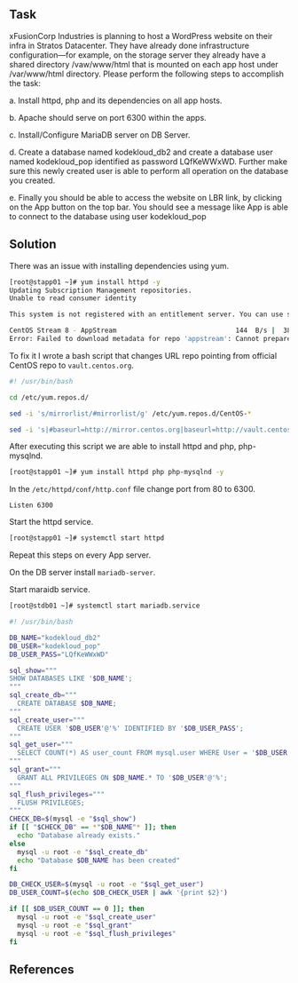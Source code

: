 ## Task
xFusionCorp Industries is planning to host a WordPress website on their infra in Stratos Datacenter. They have already done infrastructure configuration—for example, on the storage server they already have a shared directory /vaw/www/html that is mounted on each app host under /var/www/html directory. Please perform the following steps to accomplish the task:



a. Install httpd, php and its dependencies on all app hosts.


b. Apache should serve on port 6300 within the apps.


c. Install/Configure MariaDB server on DB Server.


d. Create a database named kodekloud_db2 and create a database user named kodekloud_pop identified as password LQfKeWWxWD. Further make sure this newly created user is able to perform all operation on the database you created.


e. Finally you should be able to access the website on LBR link, by clicking on the App button on the top bar. You should see a message like App is able to connect to the database using user kodekloud_pop

## Solution

There was an issue with installing dependencies using yum.

```sh
[root@stapp01 ~]# yum install httpd -y
Updating Subscription Management repositories.
Unable to read consumer identity

This system is not registered with an entitlement server. You can use subscription-manager to register.

CentOS Stream 8 - AppStream                              144  B/s |  38  B     00:00    
Error: Failed to download metadata for repo 'appstream': Cannot prepare internal mirrorlist: No URLs in mirrorlist
```
To fix it I wrote a bash script that changes URL repo pointing from official CentOS repo to `vault.centos.org`.
```bash
#! /usr/bin/bash

cd /etc/yum.repos.d/

sed -i 's/mirrorlist/#mirrorlist/g' /etc/yum.repos.d/CentOS-*

sed -i 's|#baseurl=http://mirror.centos.org|baseurl=http://vault.centos.org|g' /etc/yum.repos.d/CentOS-*
```

After executing this script we are able to install httpd and php, php-mysqlnd.

```sh
[root@stapp01 ~]# yum install httpd php php-mysqlnd -y 
```

In the `/etc/httpd/conf/http.conf` file change port from 80 to 6300.

```
Listen 6300
```

Start the httpd service.

```sh
[root@stapp01 ~]# systemctl start httpd
```

Repeat this steps on every App server.

On the DB server install `mariadb-server`.

Start maraidb service.

```sh
[root@stdb01 ~]# systemctl start mariadb.service
```

```bash
#! /usr/bin/bash

DB_NAME="kodekloud_db2"
DB_USER="kodekloud_pop"
DB_USER_PASS="LQfKeWWxWD"

sql_show="""
SHOW DATABASES LIKE '$DB_NAME';
"""
sql_create_db="""
  CREATE DATABASE $DB_NAME;
"""
sql_create_user="""
  CREATE USER '$DB_USER'@'%' IDENTIFIED BY '$DB_USER_PASS';
"""
sql_get_user="""
  SELECT COUNT(*) AS user_count FROM mysql.user WHERE User = '$DB_USER';
"""
sql_grant="""
  GRANT ALL PRIVILEGES ON $DB_NAME.* TO '$DB_USER'@'%';
"""
sql_flush_privileges="""
  FLUSH PRIVILEGES;
"""
CHECK_DB=$(mysql -e "$sql_show")
if [[ "$CHECK_DB" == *"$DB_NAME"* ]]; then
  echo "Database already exists."
else
  mysql -u root -e "$sql_create_db"
  echo "Database $DB_NAME has been created"
fi

DB_CHECK_USER=$(mysql -u root -e "$sql_get_user")
DB_USER_COUNT=$(echo $DB_CHECK_USER | awk '{print $2}')

if [[ $DB_USER_COUNT == 0 ]]; then
  mysql -u root -e "$sql_create_user"
  mysql -u root -e "$sql_grant"
  mysql -u root -e "$sql_flush_privileges"
fi
```

## References
